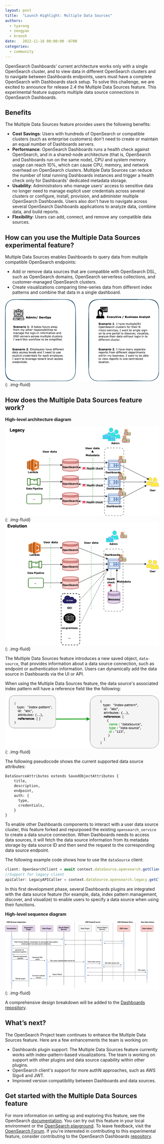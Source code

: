 ```yaml
---
layout: post
title:  "Launch Highlight: Multiple Data Sources"
authors:
  - tyarong
  - zengyan
  - kroosh
date:   2022-11-16 00:00:00 -0700
categories:
  - community
---
```


OpenSearch Dashboards' current architecture works only with a single OpenSearch cluster, and to view data in different OpenSearch clusters and to navigate between Dashboards endpoints, users must have a complete OpenSearch with Dashboards stack setup. To solve this challenge, we are excited to announce for release 2.4 the Multiple Data Sources feature. This experimental feature supports multiple data source connections in OpenSearch Dashboards.

## Benefits
The Multiple Data Sources feature provides users the following benefits:
* **Cost Savings**: Users with hundreds of OpenSearch or compatible clusters (such as enterprise customers) don't need to create or maintain an equal number of Dashboards servers.
* **Performance**: OpenSearch Dashboards runs a health check against OpenSearch, and in a shared-node architecture (that is, OpenSearch and Dashboards run on the same node), CPU and system memory usage can reach 10%, which can cause CPU, memory, and network overhead on OpenSearch clusters. Multiple Data Sources can reduce the number of total running Dashboards instances and trigger a health check only for Dashboards' dedicated metadata storage.
* **Usability**: Administrators who manage users' access to sensitive data no longer need to manage explicit user credentials across several clusters or configure, install, provision, and administer multiple OpenSearch Dashboards. Users also don't have to navigate across several OpenSearch Dashboards applications to analyze data, combine data, and build reports.
* **Flexibility**: Users can add, connect, and remove any compatible data sources.

## How can you use the Multiple Data Sources experimental feature?

Multiple Data Sources enables Dashboards to query data from multiple compatible OpenSearch endpoints:

* Add or remove data sources that are compatible with OpenSearch DSL, such as OpenSearch domains, OpenSearch serverless collections, and customer-managed OpenSearch clusters.
* Create visualizations comparing time-series data from different index patterns and combine that data in a single dashboard.

![Use case by persona](/assets/media/blog-images/2022-10-28-multiple-data-source/usecase-by-persona.png){: .img-fluid}


## How does the Multiple Data Sources feature work?


**High-level architecture diagram**

![Legacy architecture](/assets/media/blog-images/2022-10-28-multiple-data-source/legacy.png){: .img-fluid}
![Evolution architecture](/assets/media/blog-images/2022-10-28-multiple-data-source/evolution.png){: .img-fluid}

The Multiple Data Sources feature introduces a new saved object, `data-source`, that provides information about a data source connection, such as endpoint or authentication information. Users can dynamically add the data source in Dashboards via the UI or API.

When using the Multiple Data Sources feature, the data source's associated index pattern will have a reference field like the following:

![IndexPattern with dataSource](/assets/media/blog-images/2022-10-28-multiple-data-source/indexpattern-with-ds.png){: .img-fluid}

The following pseudocode shows the current supported data source attributes:

```
DataSourceAttributes extends SavedObjectAttributes {
    title,
    description,
    endpoint,
    auth: {
      type,
      credentials,
    }
}
```

To enable other Dashboards components to interact with a user data source cluster, this feature forked and repurposed the existing `opensearch_service` to create a data source connection. When Dashboards needs to access data sources, it will fetch the data source information from its metadata storage by data source ID and then send the request to the corresponding data source endpoint.

The following example code shows how to use the `dataSource` client:
```ts
client: OpenSearchClient = await context.dataSource.opensearch.getClient(dataSourceId);
//Support for legacy client
apiCaller: LegacyAPICaller = context.dataSource.opensearch.legacy.getClient(dataSourceId).callAPI;
```
In this first development phase, several Dashboards plugins are integrated with the data source feature (for example, data, index pattern management, discover, and visualize) to enable users to specify a data source when using their functions.

**High-level sequence diagram**

![High level sequence diagram](/assets/media/blog-images/2022-10-28-multiple-data-source/highlevel-sequence.png){: .img-fluid}

A comprehensive design breakdown will be added to the [Dashboards repository](https://github.com/opensearch-project/OpenSearch-Dashboards/tree/main/docs/multi-datasource).

## What’s next?

The OpenSearch Project team continues to enhance the Multiple Data Sources feature. Here are a few enhancements the team is working on:

* Dashboards plugin support: The Multiple Data Sources feature currently works with index-pattern-based visualizations. The team is working on support with other plugins and data source capability within other plugins.
* OpenSearch client's support for more authN approaches, such as AWS Sigv4 and JWT.
* Improved version compatibility between Dashboards and data sources.

## Get started with the Multiple Data Sources feature

For more information on setting up and exploring this feature, see the OpenSearch [documentation](https://opensearch.org/docs/latest/dashboards/discover/multi-data-sources/). You can try out this feature in your local environment or the [OpenSearch playground](https://playground.opensearch.org/app/home#/). To leave feedback, visit the [OpenSearch Forum](https://forum.opensearch.org/t/feedback-experimental-feature-connect-to-external-data-sources/11144). If you're interested in contributing to this experimental feature, consider contributing to the OpenSearch Dashboards [repository](https://github.com/opensearch-project/OpenSearch-Dashboards).

